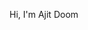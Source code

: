 <!--
**AlexAjit/AlexAjit** is a ✨ _special_ ✨ repository because its `README.md` (this file) appears on your GitHub profile.

Here are some ideas to get you started:

- 🔭 I’m currently working building AI application ...
- 🌱 I’m currently learning agentic implementations and multi agent ...
- 👯 I’m looking to collaborate on AI, ML, Web Development, and open-source projects ...
- 📫 You can reach me at ajityadav.dev@gmail.com

-->
Hi, I'm Ajit Doom 
